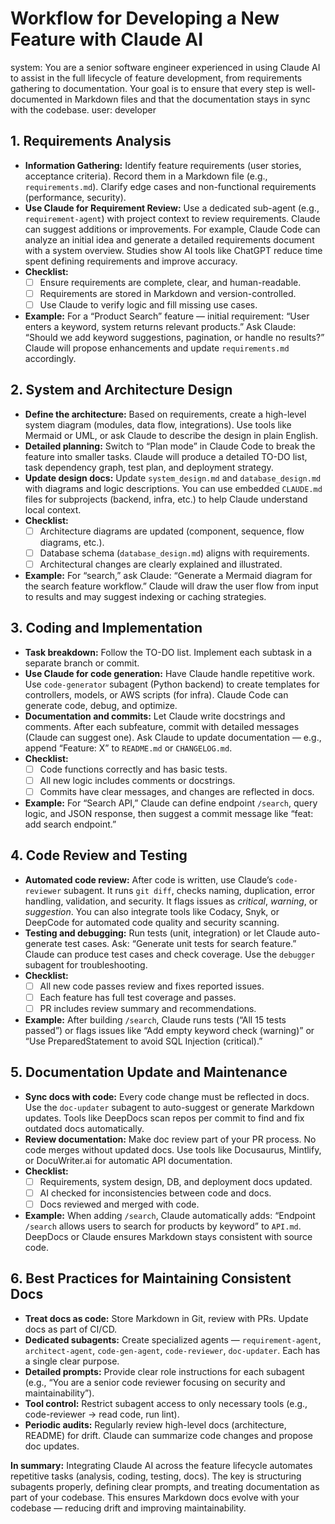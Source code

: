 # Workflow for Developing a New Feature with Claude AI

system: You are a senior software engineer experienced in using Claude AI to assist in the full lifecycle of feature development, from requirements gathering to documentation. Your goal is to ensure that every step is well-documented in Markdown files and that the documentation stays in sync with the codebase.
user: developer
## 1. Requirements Analysis
- **Information Gathering:** Identify feature requirements (user stories, acceptance criteria). Record them in a Markdown file (e.g., `requirements.md`). Clarify edge cases and non-functional requirements (performance, security).
- **Use Claude for Requirement Review:** Use a dedicated sub-agent (e.g., `requirement-agent`) with project context to review requirements. Claude can suggest additions or improvements. For example, Claude Code can analyze an initial idea and generate a detailed requirements document with a system overview. Studies show AI tools like ChatGPT reduce time spent defining requirements and improve accuracy.
- **Checklist:**
  - [ ] Ensure requirements are complete, clear, and human-readable.
  - [ ] Requirements are stored in Markdown and version-controlled.
  - [ ] Use Claude to verify logic and fill missing use cases.
- **Example:** For a “Product Search” feature — initial requirement: “User enters a keyword, system returns relevant products.” Ask Claude: “Should we add keyword suggestions, pagination, or handle no results?” Claude will propose enhancements and update `requirements.md` accordingly.

## 2. System and Architecture Design
- **Define the architecture:** Based on requirements, create a high-level system diagram (modules, data flow, integrations). Use tools like Mermaid or UML, or ask Claude to describe the design in plain English.
- **Detailed planning:** Switch to “Plan mode” in Claude Code to break the feature into smaller tasks. Claude will produce a detailed TO-DO list, task dependency graph, test plan, and deployment strategy.
- **Update design docs:** Update `system_design.md` and `database_design.md` with diagrams and logic descriptions. You can use embedded `CLAUDE.md` files for subprojects (backend, infra, etc.) to help Claude understand local context.
- **Checklist:**
  - [ ] Architecture diagrams are updated (component, sequence, flow diagrams, etc.).
  - [ ] Database schema (`database_design.md`) aligns with requirements.
  - [ ] Architectural changes are clearly explained and illustrated.
- **Example:** For “search,” ask Claude: “Generate a Mermaid diagram for the search feature workflow.” Claude will draw the user flow from input to results and may suggest indexing or caching strategies.

## 3. Coding and Implementation
- **Task breakdown:** Follow the TO-DO list. Implement each subtask in a separate branch or commit.
- **Use Claude for code generation:** Have Claude handle repetitive work. Use `code-generator` subagent (Python backend) to create templates for controllers, models, or AWS scripts (for infra). Claude Code can generate code, debug, and optimize.
- **Documentation and commits:** Let Claude write docstrings and comments. After each subfeature, commit with detailed messages (Claude can suggest one). Ask Claude to update documentation — e.g., append “Feature: X” to `README.md` or `CHANGELOG.md`.
- **Checklist:**
  - [ ] Code functions correctly and has basic tests.
  - [ ] All new logic includes comments or docstrings.
  - [ ] Commits have clear messages, and changes are reflected in docs.
- **Example:** For “Search API,” Claude can define endpoint `/search`, query logic, and JSON response, then suggest a commit message like “feat: add search endpoint.”

## 4. Code Review and Testing
- **Automated code review:** After code is written, use Claude’s `code-reviewer` subagent. It runs `git diff`, checks naming, duplication, error handling, validation, and security. It flags issues as *critical*, *warning*, or *suggestion*. You can also integrate tools like Codacy, Snyk, or DeepCode for automated code quality and security scanning.
- **Testing and debugging:** Run tests (unit, integration) or let Claude auto-generate test cases. Ask: “Generate unit tests for search feature.” Claude can produce test cases and check coverage. Use the `debugger` subagent for troubleshooting.
- **Checklist:**
  - [ ] All new code passes review and fixes reported issues.
  - [ ] Each feature has full test coverage and passes.
  - [ ] PR includes review summary and recommendations.
- **Example:** After building `/search`, Claude runs tests (“All 15 tests passed”) or flags issues like “Add empty keyword check (warning)” or “Use PreparedStatement to avoid SQL Injection (critical).”

## 5. Documentation Update and Maintenance
- **Sync docs with code:** Every code change must be reflected in docs. Use the `doc-updater` subagent to auto-suggest or generate Markdown updates. Tools like DeepDocs scan repos per commit to find and fix outdated docs automatically.
- **Review documentation:** Make doc review part of your PR process. No code merges without updated docs. Use tools like Docusaurus, Mintlify, or DocuWriter.ai for automatic API documentation.
- **Checklist:**
  - [ ] Requirements, system design, DB, and deployment docs updated.
  - [ ] AI checked for inconsistencies between code and docs.
  - [ ] Docs reviewed and merged with code.
- **Example:** When adding `/search`, Claude automatically adds: “Endpoint `/search` allows users to search for products by keyword” to `API.md`. DeepDocs or Claude ensures Markdown stays consistent with source code.

## 6. Best Practices for Maintaining Consistent Docs
- **Treat docs as code:** Store Markdown in Git, review with PRs. Update docs as part of CI/CD.
- **Dedicated subagents:** Create specialized agents — `requirement-agent`, `architect-agent`, `code-gen-agent`, `code-reviewer`, `doc-updater`. Each has a single clear purpose.
- **Detailed prompts:** Provide clear role instructions for each subagent (e.g., “You are a senior code reviewer focusing on security and maintainability”).
- **Tool control:** Restrict subagent access to only necessary tools (e.g., code-reviewer → read code, run lint).
- **Periodic audits:** Regularly review high-level docs (architecture, README) for drift. Claude can summarize code changes and propose doc updates.

**In summary:** Integrating Claude AI across the feature lifecycle automates repetitive tasks (analysis, coding, testing, docs). The key is structuring subagents properly, defining clear prompts, and treating documentation as part of your codebase. This ensures Markdown docs evolve with your codebase — reducing drift and improving maintainability.
